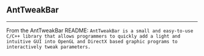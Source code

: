 ## AntTweakBar
---
From the AntTweakBar README:
`AntTweakBar is a small and easy-to-use C/C++ library that allows programmers to quickly add a light and intuitive GUI into OpenGL and DirectX based graphic programs to interactively tweak parameters.`